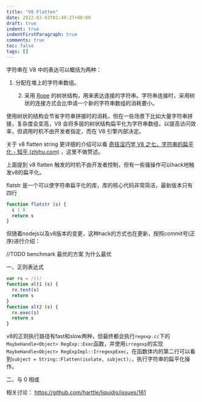 ```yaml
---
title: "V8 Flatten"
date: 2022-02-03T01:49:27+08:00
draft: true
indent: true
indentFirstParagraph: true
comments: true
toc: false
tags: []
---
```


字符串在 V8 中的表达可以概括为两种：

1. 分配在堆上的字符串数组。

 	2. 采用 [Rope](https://en.wikipedia.org/wiki/Rope_(data_structure)) 的树状结构，用来表达连接的字符串。字符串连接时，采用树状的连接方式会比申请一个新的字符串数组的消耗要小。

使用树状的结构会节省字符串拼接时的消耗，但在一些场景下比如大量字符串拼接，复杂度会变高，V8 会将多层的树状结构扁平化为字符串数组，以提高访问效率，但调用时机不由开发者指定，而在 V8 引擎内部决定。

关于 v8 flatten string 更详细的介绍可以看 [奇技淫巧学 V8 之七，字符串的扁平化 - 知乎 (zhihu.com)](https://zhuanlan.zhihu.com/p/28907384) ，这里不做赘述。

上面提到 v8 flatten 触发的时机不由开发者控制，但有一些骚操作可以hack地触发v8的扁平化。

flatstr 是一个可以使字符串扁平化的库，库的核心代码非常简洁，最新版本只有四行

```javascript
function flatstr (s) {
  s | 0
  return s
}
```

但随着nodejs以及v8版本的变更，这种hack的方式也在更新，按照commit号(正序)进行介绍：

//TODO benchmark 最优的方案 为什么最优

一、正则表达式

```javascript
var rx = /()/
function alt1 (s) {
  rx.test(s)
  return s
}
function alt2 (s) {
  rx.exec(s)
  return s
}
```

v8的正则执行路径有fast和slow两种，但最终都会执行`regexp.cc`下的`MaybeHandle<Object> RegExp::Exec`函数，并使用` irregexp `的实现`MaybeHandle<Object> RegExpImpl::IrregexpExec`，在函数体内的第二行可以看到`subject = String::Flatten(isolate, subject);`，执行字符串的扁平化操作。

二、与 0 相或









相关讨论： https://github.com/harttle/liquidjs/issues/161

